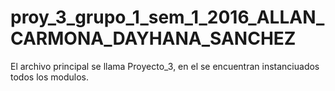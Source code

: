 # proy_3_grupo_1_sem_1_2016_ALLAN_CARMONA_DAYHANA_SANCHEZ
 
 El archivo principal se llama Proyecto_3, en el se encuentran instanciuados todos los modulos.
 
